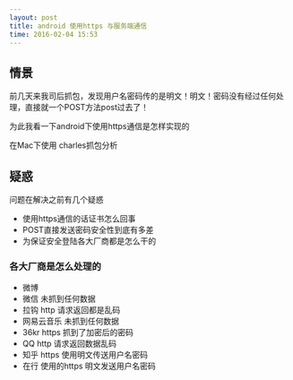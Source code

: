 ```yaml
---
layout: post
title: android 使用https 与服务端通信
time: 2016-02-04 15:53
---
```



## 情景

前几天来我司后抓包，发现用户名密码传的是明文！明文！密码没有经过任何处理，直接就一个POST方法post过去了！

为此我看一下android下使用https通信是怎样实现的

在Mac下使用 charles抓包分析

## 疑惑
问题在解决之前有几个疑惑

- 使用https通信的话证书怎么回事
- POST直接发送密码安全性到底有多差
- 为保证安全登陆各大厂商都是怎么干的


### 各大厂商是怎么处理的

- 微博 
- 微信 未抓到任何数据
- 拉钩 http 请求返回都是乱码
- 网易云音乐 未抓到任何数据
- 36kr https 抓到了加密后的密码
- QQ http 请求返回数据乱码
- 知乎 https 使用明文传送用户名密码
- 在行  使用的https 明文发送用户名密码